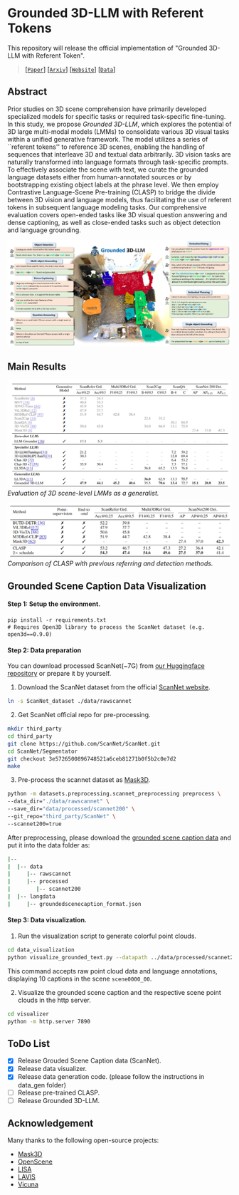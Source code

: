 # Grounded 3D-LLM with Referent Tokens

This repository will release the official implementation of "Grounded 3D-LLM with Referent Token".

> [[`Paper`]](https://arxiv.org/pdf/2405.10370) [[`Arxiv`]](https://arxiv.org/abs/2405.10370) [[`Website`]](https://groundedscenellm.github.io/grounded_3d-llm.github.io/) [[`Data`]](https://mycuhk-my.sharepoint.com/:f:/g/personal/1155113995_link_cuhk_edu_hk/EpGS4c90LVVMvzio0UXgHfoB1u78-WpYaZfTuJj8qCbC4g?e=B2sufx)

## Abstract

Prior studies on 3D scene comprehension have primarily developed specialized models for specific tasks or required task-specific fine-tuning. In this study, we propose *Grounded 3D-LLM*, which explores the potential of 3D large multi-modal models (LMMs) to consolidate various 3D visual tasks within a unified generative framework. The model utilizes a series of ``referent tokens'' to reference 3D scenes, enabling the handling of sequences that interleave 3D and textual data arbitrarily. 3D vision tasks are naturally transformed into language formats through task-specific prompts. To effectively associate the scene with text, we curate the grounded language datasets either from human-annotated sources or by bootstrapping existing object labels at the phrase level. We then employ Contrastive Language-Scene Pre-training (CLASP) to bridge the divide between 3D vision and language models, thus facilitating the use of referent tokens in subsequent language modeling tasks. Our comprehensive evaluation covers open-ended tasks like 3D visual question answering and dense captioning, as well as close-ended tasks such as object detection and language grounding. 

![image-20240515195822834](./README.assets/image-20240515195822834.png)

## Main Results

<p>
    <img src="./README.assets/results.png" alt="Generalist comparison">
    <em>Evaluation of 3D scene-level LMMs as a generalist.</em>
</p>

<p>
    <img src="./README.assets/result_clasp.png" alt="CLASP comparison">
    <em>Comparison of CLASP with previous referring and detection methods.</em>
</p>

## Grounded Scene Caption Data Visualization

#### Step 1: Setup the environment.
```
pip install -r requirements.txt
# Requires Open3D library to process the ScanNet dataset (e.g. open3d==0.9.0)
```

#### Step 2: Data preparation

You can download processed ScanNet(~7G) from [our Huggingface repository]( https://huggingface.co/datasets/ShuaiYang03/Grounded_3D_LLM_with_Referent_Tokens_dataset) or prepare it by yourself.

1. Download the ScanNet dataset from the official [ScanNet website](http://www.scan-net.org/).
```bash
ln -s ScanNet_dataset ./data/rawscannet
```

2. Get ScanNet official repo for pre-processing.
```bash
mkdir third_party
cd third_party
git clone https://github.com/ScanNet/ScanNet.git
cd ScanNet/Segmentator
git checkout 3e5726500896748521a6ceb81271b0f5b2c0e7d2
make
```

3. Pre-process the scannet dataset as [Mask3D](https://github.com/JonasSchult/Mask3D).
```bash
python -m datasets.preprocessing.scannet_preprocessing preprocess \
--data_dir="./data/rawscannet" \
--save_dir="data/processed/scannet200" \
--git_repo="third_party/ScanNet" \
--scannet200=true
```

After preprocessing, please download the [grounded scene caption data](https://mycuhk-my.sharepoint.com/:f:/g/personal/1155113995_link_cuhk_edu_hk/EpGS4c90LVVMvzio0UXgHfoB1u78-WpYaZfTuJj8qCbC4g?e=B2sufx) and put it into the data folder as:
```bash
|-- 
|  |-- data
|     |-- rawscannet
|     |-- processed
|        |-- scannet200
|  |-- langdata
|     |-- groundedscenecaption_format.json
```

#### Step 3: Data visualization.
1. Run the visualization script to generate colorful point clouds. 
```bash
cd data_visualization
python visualize_grounded_text.py --datapath ../data/processed/scannet200 --langpath ../data/langdata/groundedscenecaption_format.json --count 10 --scene_id scene0000_00
```
This command accepts raw point cloud data and language annotations, displaying 10 captions in the scene `scene0000_00`.

2. Visualize the grounded scene caption and the respective scene point clouds in the http server.
```bash
cd visualizer
python -m http.server 7890
```

## ToDo List

- [x] Release Grouded Scene Caption data (ScanNet).
- [x] Release data visualizer.
- [x] Release data generation code. (please follow the instructions in data_gen folder)
- [ ] Release pre-trained CLASP.
- [ ] Release Grounded 3D-LLM.

## Acknowledgement
Many thanks to the following open-source projects:
* [Mask3D](https://github.com/JonasSchult/Mask3D)
* [OpenScene](https://github.com/pengsongyou/openscene)
* [LISA](https://github.com/dvlab-research/LISA)
* [LAVIS](https://github.com/salesforce/LAVIS/tree/main)
* [Vicuna](https://github.com/lm-sys/FastChat/tree/main)

